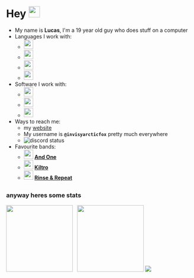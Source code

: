 # **Hey** <img src="https://static-cdn.jtvnw.net/emoticons/v2/1/default/dark/5.0" height="30">

- My name is **Lucas**, I'm a 19 year old guy who does stuff on a computer
- Languages I work with:
    - <img width="25" src="https://cdn.simpleicons.org/html5"/>
    - <img width="25" src="https://cdn.simpleicons.org/css3"/>
    - <img width="25" src="https://cdn.simpleicons.org/sass"/>
    - <img width="25" src="https://cdn.simpleicons.org/javascript"/>
- Software I work with:
    - <img width="25" src="https://cdn.simpleicons.org/blender/000/fff"/>
    - <img width="25" src="https://cdn.simpleicons.org/gimp/000/fff"/>
    - <img width="25" src="https://cdn.simpleicons.org/vegas/000/fff"/>
- Ways to reach me:
    - my [website](https://invisyarcticfox.uk)
    - My username is **`@invisyarcticfox`** pretty much everywhere
    - ![discord status](https://img.shields.io/badge/dynamic/json?url=https%3A%2F%2Fapi.lanyard.rest%2Fv1%2Fusers%2F470193291053498369&query=data.discord_status&style=for-the-badge&logo=discord&logoColor=ffffff&label=%40invisyarcticfox&labelColor=5865f2&color=555555)
- Favourite bands:
    - <img src="https://i.imgur.com/4SFHV89.jpeg" height="25">&nbsp;[**And One**](https://open.spotify.com/artist/6OAueBADydAjR5lP5NqTvv)
    - <img src="https://i.imgur.com/OEvm4SW.png" height="25">&nbsp;[**Kiltro**](https://open.spotify.com/artist/27CC3tpq7WQR25M03jKTZm)
    - <img src="https://i.imgur.com/ELXkFss.jpeg" height="25">&nbsp;[**Rinse & Repeat**](https://open.spotify.com/artist/3LZFx6FDLyv8zoCpORQIK)
##
### anyway heres some stats
 <p>
  <img src="https://github-readme-stats.vercel.app/api?username=invisyarcticfox&theme=dark&title_color=00aa00&text_color=ddd&icon_color=4f8cc9" height="180">&nbsp;&nbsp;
  <img src="https://github-readme-stats.vercel.app/api/top-langs/?username=invisyarcticfox&theme=dark&layout=compact&title_color=00aa00&text_color=ddd&icon_color=4f8cc9" height="180">
  <img src="https://github-profile-trophy.vercel.app/?username=invisyarcticfox&theme=onedark">
</p>
